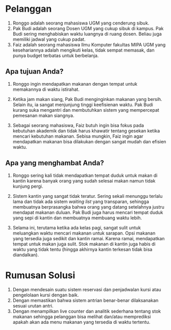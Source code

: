 # Pelanggan

1.  Ronggo adalah seorang mahasiswa UGM yang cenderung sibuk.
2.  Pak Budi adalah seorang Dosen UGM yang cukup sibuk di kampus. Pak Budi
    sering menghabiskan waktu luangnya di ruang dosen. Beliau juga memiliki
    jadwal yang cukup padat.
3.  Faiz adalah seorang mahasiswa Ilmu Komputer fakultas MIPA UGM yang
    kesehariannya adalah mengikuti kelas, tidak sempat memasak, dan punya budget
    terbatas untuk berbelanja.

## Apa tujuan Anda?

1.  Ronggo ingin mendapatkan makanan dengan tempat untuk memakannya di waktu
    istirahat.

2.  Ketika jam makan siang, Pak Budi menginginkan makanan yang bersih. Selain
    itu, ia sangat menjunjung tinggi keefisienan waktu. Pak Budi kurang suka
    mengantri dan membutuhkan sistem yang mempercepat pemesanan makan siangnya.

3.  Sebagai seorang mahasiswa, Faiz butuh ingin bisa fokus pada kebutuhan
    akademik dan tidak harus khawatir tentang gesekan ketika mencari kebutuhan
    makanan. Sebisa mungkin, Faiz ingin agar mendapatkan makanan bisa dilakukan
    dengan sangat mudah dan efisien waktu.

## Apa yang menghambat Anda?

1.  Ronggo sering kali tidak mendapatkan tempat duduk untuk makan di kantin
    karena banyak orang yang sudah selesai makan namun tidak kunjung pergi.

2.  Sistem kantin yang sangat tidak teratur. Sering sekali menunggu terlalu lama
    dan tidak ada sistem *waiting list* yang transparan, sehingga membuatnya
    berprasangka bahwa orang yang datang setelahnya justru mendapat makanan
    duluan. Pak Budi juga harus mencari tempat duduk yang sepi di kantin dan
    membuatnya membuang waktu lebih.

3.  Selama ini, terutama ketika ada kelas pagi, sangat sulit untuk meluangkan
    waktu mencari makanan untuk sarapan. Opsi makanan yang tersedia juga sedikit
    dan kantin ramai. Karena ramai, mendapatkan tempat untuk makan juga sulit.
    Stok makanan di kantin juga habis di waktu yang tidak tentu (hingga akhirnya
    kantin terkesan tidak bisa diandalkan).

# Rumusan Solusi

1.  Dengan mendesain suatu sistem reservasi dan penjadwalan kursi atau
    pengelolaan kursi dengan baik.
2.  Dengan memastikan bahwa sistem antrian benar-benar dilaksanakan sesuai
    urutan antri.
3.  Dengan menampilkan live counter dan analitik sederhana tentang stok makanan
    sehingga pelanggan bisa melihat dan/atau memprediksi apakah akan ada menu
    makanan yang tersedia di waktu tertentu.
